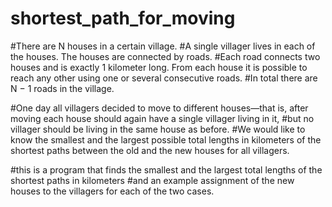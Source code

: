 # shortest_path_for_moving
#There are N houses in a certain village.
#A single villager lives in each of the houses. The houses are connected by roads. 
#Each road connects two houses and is exactly 1 kilometer long. From each house it is possible to reach any other using one or several consecutive roads. 
#In total there are N − 1 roads in the village.

#One day all villagers decided to move to different houses—that is, after moving each house should again have a single villager living in it, 
#but no villager should be living in the same house as before. 
#We would like to know the smallest and the largest possible total lengths in kilometers of the shortest paths between the old and the new houses for all villagers.

#this is a program that finds the smallest and the largest total lengths of the shortest paths in kilometers 
#and an example assignment of the new houses to the villagers for each of the two cases.
